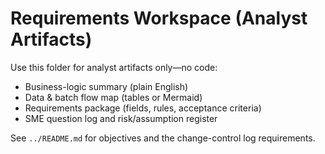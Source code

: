 # Requirements Workspace (Analyst Artifacts)

Use this folder for analyst artifacts only—no code:

- Business-logic summary (plain English)
- Data & batch flow map (tables or Mermaid)
- Requirements package (fields, rules, acceptance criteria)
- SME question log and risk/assumption register

See `../README.md` for objectives and the change-control log requirements.
